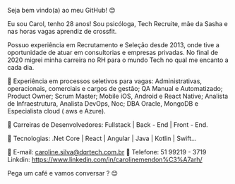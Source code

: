 Seja bem vindo(a) ao meu GitHub! 😊


Eu sou Carol, tenho 28 anos! Sou psicóloga, Tech Recruite, mãe da Sasha e nas horas vagas aprendiz de crossfit. 

 Possuo experiência em Recrutamento e Seleção desde 2013, onde tive a oportunidade de atuar em consultorias e empresas privadas. No final de 2020 migrei minha carreira no RH para o mundo Tech no qual me encanto a cada dia. 

📌 Experiência em processos seletivos para vagas:
Administrativas, operacionais, comerciais e cargos de gestão;
QA Manual e Automatizado; Product Owner; Scrum Master;
Mobile iOS, Android e React Native;
Analista de Infraestrutura, Analista DevOps, Noc;
DBA Oracle, MongoDB e Especialista cloud ( aws e Azure).

📌 Carreiras de Desenvolvedores: Fullstack | Back - End | Front - End. 

📌 Tecnologias: .Net Core | React | Angular | Java | Kotlin | Swift...
 
📧 E-mail: caroline.silva@dqrtech.com.br
📲 Telefone: 51 99219 - 3719
Linkdin: https://www.linkedin.com/in/carolinemendon%C3%A7arh/

Pega um café e vamos conversar ? 😊
